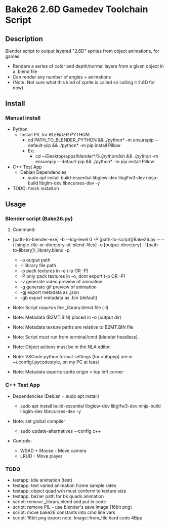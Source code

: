 # Bake26 2.6D Gamedev Toolchain Script

## Description
Blender script to output layered "2.6D" sprites from object animations, for games

* Renders a series of color and depth/normal layers from a given object in a .blend file
* Can render any number of angles + animations
* (Note: Not sure what this kind of sprite is called so calling it 2.6D for now)

## Install
### Manual install
* Python
  * Install PIL for *BLENDER PYTHON*:
    * cd PATH_TO_BLENDER_PYTHON && ./python* -m ensurepip --default-pip && ./python* -m pip install Pillow
    * Ex:
      * cd ~/Desktop/apps/blender*/3.*/python/bin && ./python* -m ensurepip --default-pip && ./python* -m pip install Pillow
* C++ Test App
  * Debian Dependencies
    * sudo apt install build-essential libglew-dev libglfw3-dev ninja-build libglm-dev libncurses-dev -y
* TODO: finish install.sh

## Usage
### Blender script (Bake26.py)
1. Command:
  * [path-to-blender-exe] -b --log-level 0 -P [path-to-script]/Bake26.py  -- -i [single-file-or-directory-of-blend-files] -o [output-directory] -l [path-to-library]/_library.blend -p
    * -o output path
    * -l library file path
    * -p pack textures in -o (-p OR -P)
    * -P only pack textures in -o, dont export (-p OR -P)
    * -v generate video preview of animation
    * -g generate gif preview of animation
    * -gj export metadata as .json 
    * -gb export metadata as .bin (default)

* Note: Script *requires* the _library.blend file (-l)
* Note: Metadata (B2MT.BIN) placed in -o (output dir)
* Note: Metadata texture paths are relative to B2MT.BIN file
* Note: Script *must* run from terminal/cmd (blender headless).
* Note: Object actions must be in the NLA editor.
* Note: VSCode python format settings (for autopep) are in ~/.config/.pycodestyle, on my PC at least
* Note: Metadata exports sprite origin = top left corner

### C++ Test App
* Dependencies (Debian = sudo apt install)
  * sudo apt install build-essential libglew-dev libglfw3-dev ninja-build libglm-dev libncurses-dev -y

* Note: set global compiler
  * sudo update-alternatives --config c++

* Controls:
  * WSAD + Mouse - Move camera
  * LRUD - Move player

### TODO
* testapp: idle animation (test)
* testapp: test varied animation frame sample rates 
* testapp: object quad w/h must conform to texture size 
* testapp: bezier path for bk quads animation
* script: remove _library.blend and put in code
* script: remove PIL - use blender's save image (16bit png)
* script: move bake26 constants into cmd line vars
* script: 16bit png export note:  Image::from_file hard code 4Bpp







